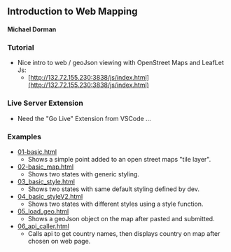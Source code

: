 ## Introduction to Web Mapping
#### Michael Dorman

### Tutorial

- Nice intro to web / geoJson viewing with OpenStreet Maps and LeafLet Js: 
  - [http://132.72.155.230:3838/js/index.html](http://132.72.155.230:3838/js/index.html)

### Live Server Extension

- Need the "Go Live" Extension from VSCode ... 

### Examples

- [01-basic.html](01_basic.html) 
  - Shows a simple point added to an open street maps "tile layer". 
- [02-basic_map.html](02_basic_map.html) 
  - Shows two states with generic styling. 
- [03_basic_style.html](03_basic_style.html) 
  - Shows two states with same default styling defined by dev. 
- [04_basic_styleV2.html](04_basic_styleV2.html) 
  - Shows two states with different styles using a style function.
- [05_load_geo.html](05_load_geo.html) 
  - Shows a geoJson object on the map after pasted and submitted.
- [06_api_caller.html](06_api_caller.html)  
  - Calls api to get country names, then displays country on map after chosen on web page.